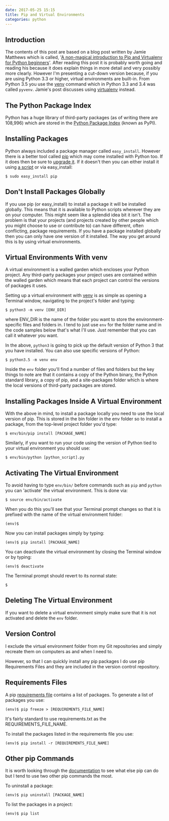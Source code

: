 ```yaml
---
date: 2017-05-25 15:15
title: Pip and Virtual Environments
categories: python
---
```


## Introduction
The contents of this post are based on a blog post written by Jamie Matthews which is called, '[A non-magical introduction to Pip and Virtualenv for Python beginners](https://www.dabapps.com/blog/introduction-to-pip-and-virtualenv-python/)'. After reading this post it is probably worth going and reading his because it does explain things in more detail and very possibly more clearly. However I'm presenting a cut-down version because, if you are using Python 3.3 or higher, virtual environments are built-in. From Python 3.5 you use the [venv](https://docs.python.org/3.7/library/venv.html) command which in Python 3.3 and 3.4 was called `pyvenv`. Jamie's post discusses using [virtualenv](https://virtualenv.pypa.io/en/stable/) instead.

## The Python Package Index
Python has a huge library of third-party packages (as of writing there are 108,996) which are stored in the [Python Package Index](https://pypi.python.org/pypi) (known as PyPI).

## Installing Packages
Python always included a package manager called `easy_install`. However there is a better tool called [pip](https://pip.pypa.io/en/stable/) which may come installed with Python too. If it does then be sure to [upgrade it](https://pip.pypa.io/en/stable/installing/#upgrading-pip). If it doesn't then you can either install it using [a script](https://pip.pypa.io/en/stable/installing/#installing-with-get-pip-py) or via easy_install:

    $ sudo easy_install pip

## Don't Install Packages Globally
If you use pip (or easy_install) to install a package it will be installed globally. This means that it is available to Python scripts wherever they are on your computer. This might seem like a splendid idea bit it isn't. The problem is that your projects (and projects created by other people which you might choose to use or contribute to) can have different, often conflicting, package requirements. If you have a package installed globally then you can only have one version of it installed. The way you get around this is by using virtual environments.

## Virtual Environments With venv
A virtual environment is a walled garden which encloses your Python project. Any third-party packages your project uses are contained within the walled garden which means that each project can control the versions of packages it uses.

Setting up a virtual environment with [venv](https://docs.python.org/3.7/library/venv.html) is as simple as opening a Terminal window, navigating to the project's folder and typing:

    $ python3 -m venv [ENV_DIR]

where ENV_DIR is the name of the folder you want to store the environment-specific files and folders in. I tend to just use `env` for the folder name and in the code samples below that's what I'll use. Just remember that you can call it whatever you want.

In the above, `python3` is going to pick up the default version of Python 3 that you have installed. You can also use specific versions of Python:

    $ python3.5 -m venv env

Inside the `env` folder you'll find a number of files and folders but the key things to note are that it contains a copy of the Python binary, the Python standard library, a copy of pip, and a site-packages folder which is where the local versions of third-party packages are stored.

## Installing Packages Inside A Virtual Environment
With the above in mind, to install a package locally you need to use the local version of pip. This is stored in the bin folder in the env folder so to install a package, from the top-level project folder you'd type:

    $ env/bin/pip install [PACKAGE_NAME]

Similarly, if you want to run your code using the version of Python tied to your virtual environment you should use:

    $ env/bin/python [python_script].py

## Activating The Virtual Environment
To avoid having to type `env/bin/` before commands such as `pip` and `python` you can 'activate' the virtual environment. This is done via:

    $ source env/bin/activate

When you do this you'll see that your Terminal prompt changes so that it is prefixed with the name of the virtual environment folder:

    (env)$

Now you can install packages simply by typing:

    (env)$ pip install [PACKAGE_NAME]

You can deactivate the virtual environment by closing the Terminal window or by typing:

    (env)$ deactivate

The Terminal prompt should revert to its normal state:

    $

## Deleting The Virtual Environment
If you want to delete a virtual environment simply make sure that it is not activated and delete the `env` folder.

## Version Control
I exclude the virtual environment folder from my Git repositories and simply recreate them on computers as and when I need to.

However, so that I can quickly install any pip packages I do use pip Requirements Files and they are included in the version control repository.

## Requirements Files
A pip [requirements file](https://pip.pypa.io/en/stable/user_guide/#requirements-files) contains a list of packages. To generate a list of packages you use:

    (env)$ pip freeze > [REQUIREMENTS_FILE_NAME]

It's fairly standard to use requirements.txt as the REQUIREMENTS_FILE_NAME.

To install the packages listed in the requirements file you use:

    (env)$ pip install -r [REQUIREMENTS_FILE_NAME]

## Other pip Commands
It is worth looking through the [documentation](https://pip.pypa.io/en/stable/) to see what else pip can do but I tend to use two other pip commands the most.

To uninstall a package:

    (env)$ pip uninstall [PACKAGE_NAME]

To list the packages in a project:

    (env)$ pip list
